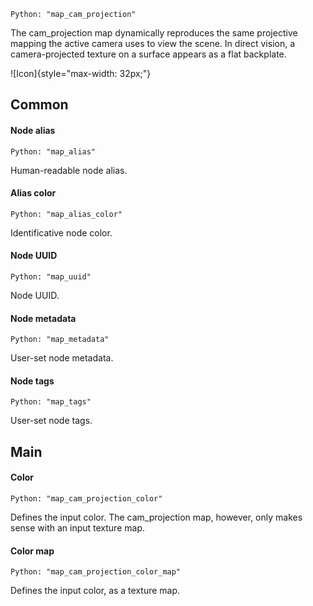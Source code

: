 `Python: "map_cam_projection"`

The cam_projection map dynamically reproduces the same projective mapping the active camera uses to view the scene. In direct vision, a camera-projected texture on a surface appears as a flat backplate.

![Icon]{style="max-width: 32px;"}

## Common

#### Node alias
`Python: "map_alias"`

Human-readable node alias.

#### Alias color
`Python: "map_alias_color"`

Identificative node color.

#### Node UUID
`Python: "map_uuid"`

Node UUID.

#### Node metadata
`Python: "map_metadata"`

User-set node metadata.

#### Node tags
`Python: "map_tags"`

User-set node tags.

## Main

#### Color
`Python: "map_cam_projection_color"`

Defines the input color. The cam_projection map, however, only makes sense with an input texture map.

#### Color map
`Python: "map_cam_projection_color_map"`

Defines the input color, as a texture map.

